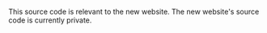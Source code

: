 This source code is relevant to the new website. The new website's source code is currently private.

